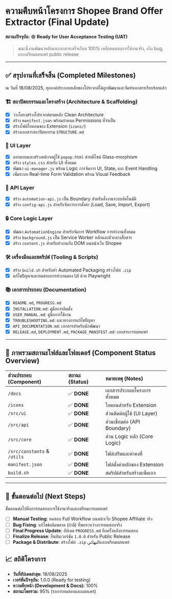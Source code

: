 # ความคืบหน้าโครงการ Shopee Brand Offer Extractor (Final Update)

**สถานะปัจจุบัน:** 🟢 **Ready for User Acceptance Testing (UAT)**

> ขณะนี้งานพัฒนาหลักและเอกสารเสร็จเกือบ 100% เหลือทดสอบการใช้งานจริง, เก็บ bug, และเตรียมเผยแพร่ public release

---

## ✅ สรุปงานที่เสร็จสิ้น (Completed Milestones)

ณ วันที่ 18/08/2025, ทุกองค์ประกอบหลักของโปรเจกต์ได้ถูกพัฒนาและจัดทำเอกสารเรียบร้อยแล้ว

### 🏗️ สถาปัตยกรรมและโครงสร้าง (Architecture & Scaffolding)
- [x] วางโครงสร้างโปรเจกต์ตามหลัก Clean Architecture
- [x] สร้าง `manifest.json` พร้อมกำหนด Permissions ที่จำเป็น
- [x] สร้างไฟล์ไอคอนของ Extension (`icons/`)
- [x] สร้างเอกสารสถาปัตยกรรม `STRUCTURE.md`

### 🎨 UI Layer
- [x] ออกแบบและสร้างหน้าจอผู้ใช้ `popup.html` ด้วยดีไซน์ Glass-morphism
- [x] สร้าง `styles.css` สำหรับ UI ทั้งหมด
- [x] พัฒนา `ui-manager.js` พร้อม Logic การจัดการ UI, State, และ Event Handling
- [x] เพิ่มระบบ Real-time Form Validation พร้อม Visual Feedback

### 🔌 API Layer
- [x] สร้าง `automation-api.js` เป็น Boundary สำหรับสั่งงานระบบอัตโนมัติ
- [x] สร้าง `config-api.js` สำหรับจัดการการตั้งค่า (Load, Save, Import, Export)

### 🔒 Core Logic Layer
- [x] พัฒนา `AutomationEngine` สำหรับจัดการ Workflow การทำงานทั้งหมด
- [x] สร้าง `background.js` เป็น Service Worker หลักและตัวกลางสื่อสาร
- [x] สร้าง `content.js` สำหรับทำงานกับ DOM บนหน้าเว็บ Shopee

### 🛠️ เครื่องมือและสคริปต์ (Tooling & Scripts)
- [x] สร้าง `build.sh` สำหรับทำ Automated Packaging สร้างไฟล์ `.zip`
- [x] แก้ไขปัญหาและทดสอบการทำงานของ UI ด้วย Playwright

### 📚 เอกสารประกอบ (Documentation)
- [x] `README.md`, `PROGRESS.md`
- [x] `INSTALLATION.md`: คู่มือการติดตั้ง
- [x] `USER_MANUAL.md`: คู่มือการใช้งาน
- [x] `TROUBLESHOOTING.md`: แนวทางการแก้ไขปัญหา
- [x] `API_DOCUMENTATION.md`: เอกสารสำหรับนักพัฒนา
- [x] `RELEASE.md`, `DEPLOYMENT.md`, `PACKAGE_MANIFEST.md`: เอกสารการเผยแพร่

---

## 🚦 ภาพรวมสถานะไฟล์และโฟลเดอร์ (Component Status Overview)

| ส่วนประกอบ (Component) | สถานะ (Status) | หมายเหตุ (Notes) |
| :--- | :--- | :--- |
| `/docs` | ✅ **DONE** | เอกสารประกอบโครงการทั้งหมด |
| `/icons` | ✅ **DONE** | ไอคอนสำหรับ Extension |
| `/src/ui` | ✅ **DONE** | ส่วนติดต่อผู้ใช้ (UI Layer) |
| `/src/api` | ✅ **DONE** | ส่วนเชื่อมต่อ (API Boundary) |
| `/src/core` | ✅ **DONE** | ส่วน Logic หลัก (Core Logic) |
| `/src/constants` & `/utils` | ✅ **DONE** | ไฟล์เสริมและค่าคงที่ |
| `manifest.json` | ✅ **DONE** | ไฟล์ตั้งค่าหลักของ Extension |
| `build.sh` | ✅ **DONE** | สคริปต์สำหรับสร้างแพ็คเกจ |

---

## 🚀 ขั้นตอนต่อไป (Next Steps)

ขั้นตอนต่อไปคือการทดสอบการใช้งานจริงและเตรียมการเผยแพร่

- [ ] **Manual Testing**: ทดสอบ Full Workflow บนหน้าเว็บ Shopee Affiliate จริง
- [ ] **Bug Fixing**: แก้ไขข้อผิดพลาด (ถ้ามี) ที่พบระหว่างการทดสอบจริง
- [ ] **Final Progress Update**: อัปเดต `PROGRESS.md` อีกครั้งหลังการทดสอบ
- [ ] **Finalize Release**: ยืนยันเวอร์ชัน `1.0.0` สำหรับ Public Release
- [ ] **Package & Distribute**: สร้างไฟล์ `.zip` النهائيและเตรียมเผยแพร่

## 📈 สถิติโครงการ
- **วันที่อัปเดตล่าสุด:** 18/08/2025
- **เวอร์ชันปัจจุบัน:** 1.0.0 (Ready for testing)
- **ความคืบหน้า (Development & Docs):** 100%
- **สถานะโดยรวม:** 95% (รอการทดสอบและเผยแพร่)
